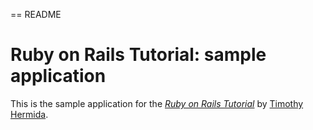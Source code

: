 == README

# Ruby on Rails Tutorial: sample application

This is the sample application for
the [*Ruby on Rails Tutorial*](http://railstutorial.org/)
by [Timothy Hermida](http://www.supertimmeh.com/).
